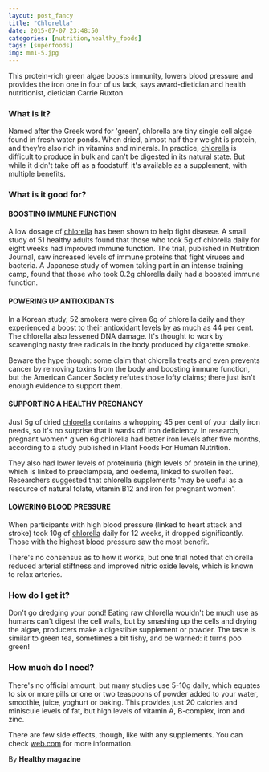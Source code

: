 ```yaml
---
layout: post_fancy
title: "Chlorella"
date: 2015-07-07 23:48:50
categories: [nutrition,healthy_foods]
tags: [superfoods]
img: mm1-5.jpg
---
```


This protein-rich green algae boosts immunity, lowers blood pressure and provides the iron one in four of us lack, says award-dietician and health nutritionist, dietician Carrie Ruxton
	
### What is it? ### 
Named after the Greek word for 'green', chlorella are tiny single cell algae found in fresh water ponds. When dried, almost half their weight is protein, and they're also rich in vitamins and minerals. In practice, [chlorella] is difficult to produce in bulk and can't be digested in its natural state. But while it didn't take off as a foodstuff, it's available as a supplement, with multiple benefits. 


### What is it good for? ###

#### BOOSTING IMMUNE FUNCTION ####
A low dosage of [chlorella] has been shown to help fight disease. A small study of 51 healthy adults found that those who took 5g of chlorella daily for eight weeks had improved immune function. The trial, published in Nutrition Journal, saw increased levels of immune proteins that fight viruses and bacteria. A Japanese study of women taking part in an intense training camp, found that those who took 0.2g chlorella daily had a boosted immune function. 

#### POWERING UP ANTIOXIDANTS ####
In a Korean study, 52 smokers were given 6g of chlorella daily and they experienced a boost to their antioxidant levels by as much as 44 per cent. The chlorella also lessened DNA damage. It's thought to work by scavenging nasty free radicals in the body produced by cigarette smoke. 

Beware the hype though: some claim that chlorella treats and even prevents cancer by removing toxins from the body and boosting immune function, but the American Cancer Society refutes those lofty claims; there just isn't enough evidence to support them. 

#### SUPPORTING A HEALTHY PREGNANCY ####
Just 5g of dried [chlorella] contains a whopping 45 per cent of your daily iron needs, so it's no surprise that it wards off iron deficiency. In research, pregnant women* given 6g chlorella had better iron levels after five months, according to a study published in Plant Foods For Human Nutrition. 

They also had lower levels of proteinuria (high levels of protein in the urine), which is linked to preeclampsia, and oedema, linked to swollen feet. Researchers suggested that chlorella supplements 'may be useful as a resource of natural folate, vitamin B12 and iron for pregnant women'. 

#### LOWERING BLOOD PRESSURE ####
When participants with high blood pressure (linked to heart attack and stroke) took 10g of [chlorella] daily for 12 weeks, it dropped significantly. Those with the highest blood pressure saw the most benefit. 

There's no consensus as to how it works, but one trial noted that chlorella reduced arterial stiffness and improved nitric oxide levels, which is known to relax arteries. 

### How do I get it? ###
Don't go dredging your pond! Eating raw chlorella wouldn't be much use as humans can't digest the cell walls, but by smashing up the cells and drying the algae, producers make a digestible supplement or powder.
The taste is similar to green tea, sometimes a bit fishy, and be warned: it turns poo green! 

### How much do I need? ###
There's no official amount, but many studies use 5-10g daily, which equates to six or more pills or one or two teaspoons of powder added to your water, smoothie, juice, yoghurt or baking. This provides just 20 calories and miniscule levels of fat, but high levels of vitamin A, B-complex, iron and zinc. 

There are few side effects, though, like with any supplements. You can check [web.com](http://www.webmd.com/vitamins-supplements/ingredientmono-907-chlorella.aspx?activeingredientid=907&activeingredientname=chlorella) for more information.

[chlorella]: http://www.myprotein.com/elysium.search?search=chlorella

By **Healthy magazine**